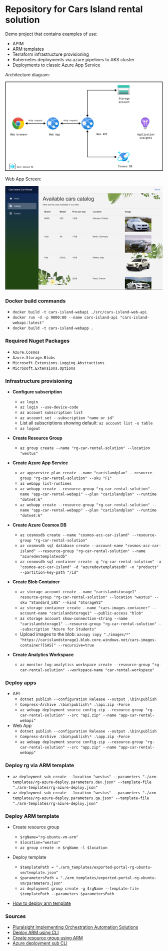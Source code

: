# Repository for Cars Island rental solution

Demo project that contains examples of use:

- APIM
- ARM templates
- Terraform infrastructure provisioning
- Kubernetes deployments via azure pipelines to AKS cluster
- Deployments to classic Azure App Service

Architecture diagram:

![architecture](./img/cars/architecture.png)

Web App Screen:

![web_app](./img/cars/application-overview.PNG)

### Docker build commands

- `docker build -t cars-island-webapi ./src/cars-island-web-api`
- `docker run -d -p 9000:80 --name cars-island-api "cars-island-webapi:latest"`
- `docker build -t cars-island-webapp .`

### Required Nuget Packages

- `Azure.Cosmos`
- `Azure.Storage.Blobs`
- `Microsoft.Extensions.Logging.Abstractions`
- `Microsoft.Extensions.Options`

### Infrastructure provisioning

- **Configure subscription**
    - `az login`
    - `az login --use-device-code`
    - `az account subscription list`
    - `az account set --subscription "name or id"`
    - List all subscriptions showing default: `az account list -o table`
    - `az logout`

- **Create Resource Group**
    - `az group create --name "rg-car-rental-solution" --location "westus"`

- **Create Azure App Service**
    - `az appservice plan create --name "carislandplan" --resource-group "rg-car-rental-solution" --sku "F1"`
    - `az webapp list-runtimes`
    - `az webapp create --resource-group "rg-car-rental-solution" --name "app-car-rental-webapi" --plan "carislandplan" --runtime "dotnet:6"`
    - `az webapp create --resource-group "rg-car-rental-solution" --name "app-car-rental-webapp" --plan "carislandplan" --runtime "dotnet:6"`

- **Create Azure Cosmos DB**
    - `az cosmosdb create --name "cosmos-acc-car-island" --resource-group "rg-car-rental-solution"`
    - `az cosmosdb sql database create --account-name "cosmos-acc-car-island" --resource-group "rg-car-rental-solution" --name "azuredevtemplatesdb"`
    - `az cosmosdb sql container create -g "rg-car-rental-solution" -a "cosmos-acc-car-island" -d "azuredevtemplatesdb" -n "products" --partition-key-path "/id"`

- **Create Blob Container**
    - `az storage account create --name "carislandstorage1" --resource-group "rg-car-rental-solution" --location "westus" --sku "Standard_LRS" --kind "StorageV2"`
    - `az storage container create --name "cars-images-container" --account-name "carislandstorage1" --public-access "blob"`
    - `az storage account show-connection-string --name "carislandstorage1" --resource-group "rg-car-rental-solution" --subscription "Azure for Students"`
    - Upload images to the
      blob: `azcopy copy "./images/*" "https://carislandstorage1.blob.core.windows.net/cars-images-container?[SAS]" --recursive=true`

- **Create Analytics Workspace**
    - `az monitor log-analytics workspace create --resource-group "rg-car-rental-solution" --workspace-name "car-rental-workspace"`

### Deploy apps

- API
    - `dotnet publish --configuration Release --output .\bin\publish`
    - `Compress-Archive .\bin\publish\* .\api.zip -Force`
    - `az webapp deployment source config-zip --resource-group "rg-car-rental-solution" --src "api.zip" --name "app-car-rental-webapi"`
- Web App
    - `dotnet publish --configuration Release --output .\bin\publish`
    - `Compress-Archive .\bin\publish\* .\app.zip -Force`
    - `az webapp deployment source config-zip --resource-group "rg-car-rental-solution" --src "app.zip" --name "app-car-rental-webapp"`

### Deploy rg via ARM template

- `az deployment sub create --location "westus" --parameters "./arm-templates/rg-azure-deploy.parameters.dev.json" --template-file "./arm-templates/rg-azure-deploy.json"`
- `az deployment sub create --location "westus" --parameters "./arm-templates/rg-azure-deploy.parameters.qa.json" --template-file "./arm-templates/rg-azure-deploy.json"`

### Deploy ARM template

- Create resource group
    - `$rgName="rg-ubuntu-vm-arm"`
    - `$location="westus"`
    - `az group create -n $rgName -l $location`

- Deploy template
    - `$templatePath = "./arm_templates/exported-portal-rg-ubuntu-vm/template.json"`
    - `$parametersPath = "./arm_templates/exported-portal-rg-ubuntu-vm/parameters.json"`
    - `az deployment group create -g $rgName --template-file $templatePath --parameters $parametersPath`

- [How to deploy arm template](https://github.com/kolosovpetro/Roadmap.AZ204/blob/master/DevelopAzureComputeSoultions/04_arm_template_deploy_cli.md)

### Sources

- [Pluralsight Implementing Orchestration Automation Solutions](https://app.pluralsight.com/library/courses/microsoft-devops-solutions-implementing-orchestration-automation-solutions/table-of-contents)
- [Deploy ARM using CLI](https://markheath.net/post/deploying-arm-templates-azure-cli)
- [Create resource group using ARM](https://stackoverflow.com/questions/47670797/azure-arm-template-create-resource-group)
- [Azure deployment sub CLI](https://learn.microsoft.com/en-us/cli/azure/deployment/sub?view=azure-cli-latest#az-deployment-sub-create)
